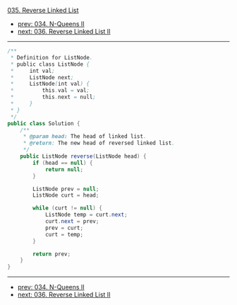 [035. Reverse Linked List](http://www.lintcode.com/problem/reverse-linked-list)

- [prev: 034. N-Queens II](034-n-queens-ii.md)
- [next: 036. Reverse Linked List II](036-reverse-linked-list-ii.md)

---

```java
/**
 * Definition for ListNode.
 * public class ListNode {
 *     int val;
 *     ListNode next;
 *     ListNode(int val) {
 *         this.val = val;
 *         this.next = null;
 *     }
 * }
 */ 
public class Solution {
    /**
     * @param head: The head of linked list.
     * @return: The new head of reversed linked list.
     */
    public ListNode reverse(ListNode head) {
        if (head == null) {
            return null;
        }

        ListNode prev = null;
        ListNode curt = head;

        while (curt != null) {
            ListNode temp = curt.next;
            curt.next = prev;
            prev = curt;
            curt = temp;
        }

        return prev;
    }
}
```

---

- [prev: 034. N-Queens II](034-n-queens-ii.md)
- [next: 036. Reverse Linked List II](036-reverse-linked-list-ii.md)

